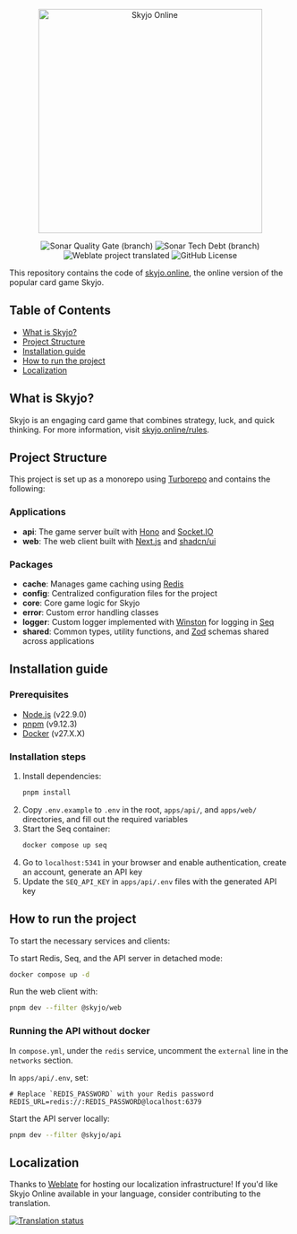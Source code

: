<p align="center">
  <a href="https://www.skyjo.online">
    <img src="https://www.skyjo.online/svg/logo.svg" alt="Skyjo Online" width="400" />
  </a>
</p>

<p align="center">
  <img alt="Sonar Quality Gate (branch)" src="https://img.shields.io/sonar/quality_gate/maxentr_skyjo/trunk?server=https%3A%2F%2Fsonarcloud.io">
  <img alt="Sonar Tech Debt (branch)" src="https://img.shields.io/sonar/tech_debt/maxentr_skyjo/trunk?server=https%3A%2F%2Fsonarcloud.io">
  <img alt="Weblate project translated" src="https://img.shields.io/weblate/progress/skyjo-online">
  <img alt="GitHub License" src="https://img.shields.io/github/license/maxentr/skyjo">
</p>

This repository contains the code of [skyjo.online](https://www.skyjo.online), the online version of the popular card game Skyjo.

## Table of Contents

- [What is Skyjo?](#what-is-skyjo)
- [Project Structure](#project-structure)
- [Installation guide](#installation-guide)
- [How to run the project](#how-to-run-the-project)
- [Localization](#localization)

## What is Skyjo?

Skyjo is an engaging card game that combines strategy, luck, and quick thinking. For more information, visit [skyjo.online/rules](https://www.skyjo.online/rules).

## Project Structure

This project is set up as a monorepo using [Turborepo](https://turbo.build/repo) and contains the following:

### Applications

- **api**: The game server built with [Hono](https://hono.dev/) and [Socket.IO](https://socket.io/)
- **web**: The web client built with [Next.js](https://nextjs.org/) and [shadcn/ui](https://ui.shadcn.com/)

### Packages

- **cache**: Manages game caching using [Redis](https://redis.io/)
- **config**: Centralized configuration files for the project
- **core**: Core game logic for Skyjo
- **error**: Custom error handling classes
- **logger**: Custom logger implemented with [Winston](https://github.com/winstonjs/winston) for logging in [Seq](https://datalust.co/seq)
- **shared**: Common types, utility functions, and [Zod](https://zod.dev/) schemas shared across applications

## Installation guide

### Prerequisites
- [Node.js](https://nodejs.org/en/) (v22.9.0)
- [pnpm](https://pnpm.io/) (v9.12.3)
- [Docker](https://www.docker.com/) (v27.X.X)

### Installation steps
1. Install dependencies:
   ```bash
   pnpm install
   ```
2. Copy `.env.example` to `.env` in the root, `apps/api/`, and `apps/web/` directories, and fill out the required variables
3. Start the Seq container:
   ```bash
   docker compose up seq
   ```
4. Go to `localhost:5341` in your browser and enable authentication, create an account, generate an API key
5. Update the `SEQ_API_KEY` in `apps/api/.env` files with the generated API key

## How to run the project

To start the necessary services and clients:

To start Redis, Seq, and the API server in detached mode:
```bash
docker compose up -d
```

Run the web client with:
   ```bash
   pnpm dev --filter @skyjo/web
   ```

### Running the API without docker

In `compose.yml`, under the `redis` service, uncomment the `external` line in the `networks` section.

In `apps/api/.env`, set:
```env
# Replace `REDIS_PASSWORD` with your Redis password
REDIS_URL=redis://:REDIS_PASSWORD@localhost:6379
```

Start the API server locally:
```bash
pnpm dev --filter @skyjo/api
```

## Localization

Thanks to [Weblate](https://hosted.weblate.org/engage/skyjo-online/) for hosting our localization infrastructure! If you'd like Skyjo Online available in your language, consider contributing to the translation.

<a href="https://hosted.weblate.org/engage/skyjo-online/">
<img src="https://hosted.weblate.org/widget/skyjo-online/web/horizontal-auto.svg" alt="Translation status" />
</a>

